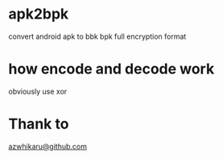 # apk2bpk
convert android apk to bbk bpk full encryption format
# how encode and decode work
obviously use xor
# Thank to
[azwhikaru@github.com](https://github.com/azwhikaru)
